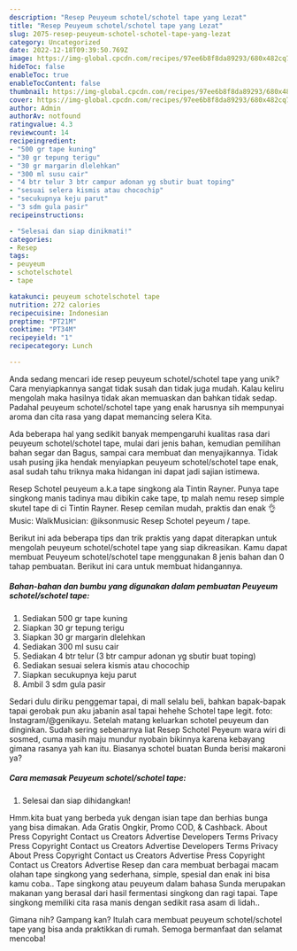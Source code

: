 ```yaml
---
description: "Resep Peuyeum schotel/schotel tape yang Lezat"
title: "Resep Peuyeum schotel/schotel tape yang Lezat"
slug: 2075-resep-peuyeum-schotel-schotel-tape-yang-lezat
category: Uncategorized
date: 2022-12-18T09:39:50.769Z
image: https://img-global.cpcdn.com/recipes/97ee6b8f8da89293/680x482cq70/peuyeum-schotelschotel-tape-foto-resep-utama.jpg
hideToc: false
enableToc: true
enableTocContent: false
thumbnail: https://img-global.cpcdn.com/recipes/97ee6b8f8da89293/680x482cq70/peuyeum-schotelschotel-tape-foto-resep-utama.jpg
cover: https://img-global.cpcdn.com/recipes/97ee6b8f8da89293/680x482cq70/peuyeum-schotelschotel-tape-foto-resep-utama.jpg
author: Admin
authorAv: notfound
ratingvalue: 4.3
reviewcount: 14
recipeingredient:
- "500 gr tape kuning"
- "30 gr tepung terigu"
- "30 gr margarin dlelehkan"
- "300 ml susu cair"
- "4 btr telur 3 btr campur adonan yg sbutir buat toping"
- "sesuai selera kismis atau chocochip"
- "secukupnya keju parut"
- "3 sdm gula pasir"
recipeinstructions:

- "Selesai dan siap dinikmati!"
categories:
- Resep
tags:
- peuyeum
- schotelschotel
- tape

katakunci: peuyeum schotelschotel tape 
nutrition: 272 calories
recipecuisine: Indonesian
preptime: "PT21M"
cooktime: "PT34M"
recipeyield: "1"
recipecategory: Lunch

---
```





Anda sedang mencari ide resep peuyeum schotel/schotel tape yang unik? Cara menyiapkannya sangat tidak susah dan tidak juga mudah. Kalau keliru mengolah maka hasilnya tidak akan memuaskan dan bahkan tidak sedap. Padahal peuyeum schotel/schotel tape yang enak harusnya sih mempunyai aroma dan cita rasa yang dapat memancing selera Kita.





Ada beberapa hal yang sedikit banyak mempengaruhi kualitas rasa dari peuyeum schotel/schotel tape, mulai dari jenis bahan, kemudian pemilihan bahan segar dan Bagus, sampai cara membuat dan menyajikannya. Tidak usah pusing jika hendak menyiapkan peuyeum schotel/schotel tape enak,      asal sudah tahu triknya maka hidangan ini dapat jadi sajian istimewa.














Resep Schotel peuyeum a.k.a tape singkong ala Tintin Rayner. Punya tape singkong manis tadinya mau dibikin cake tape, tp malah nemu resep simple skutel tape di ci Tintin Rayner. Resep cemilan mudah, praktis dan enak 👌Music: WalkMusician: @iksonmusic Resep Schotel peyeum / tape.






Berikut ini ada beberapa tips dan trik praktis yang dapat diterapkan untuk mengolah peuyeum schotel/schotel tape yang siap dikreasikan. Kamu dapat membuat Peuyeum schotel/schotel tape menggunakan 8 jenis bahan dan 0 tahap pembuatan. Berikut ini cara untuk membuat hidangannya.

<!--inarticleads1-->

##### Bahan-bahan dan bumbu yang digunakan dalam pembuatan Peuyeum schotel/schotel tape:

1. Sediakan 500 gr tape kuning
1. Siapkan 30 gr tepung terigu
1. Siapkan 30 gr margarin dlelehkan
1. Sediakan 300 ml susu cair
1. Sediakan 4 btr telur (3 btr campur adonan yg sbutir buat toping)
1. Sediakan sesuai selera kismis atau chocochip
1. Siapkan secukupnya keju parut
1. Ambil 3 sdm gula pasir


Sedari dulu diriku penggemar tapai, di mall selalu beli, bahkan bapak-bapak tapai gerobak pun aku jabanin asal tapai hehehe Schotel tape legit. foto: Instagram/@genikayu. Setelah matang keluarkan schotel peuyeum dan dinginkan. Sudah sering sebenarnya liat Resep Schotel Peyeum wara wiri di sosmed, cuma masih maju mundur nyobain bikinnya karena kebayang gimana rasanya yah kan itu. Biasanya schotel buatan Bunda berisi makaroni ya? 

<!--inarticleads2-->

##### Cara memasak Peuyeum schotel/schotel tape:


1. Selesai dan siap dihidangkan!

Hmm.kita buat yang berbeda yuk dengan isian tape dan berhias bunga yang bisa dimakan. Ada Gratis Ongkir, Promo COD, &amp; Cashback. About Press Copyright Contact us Creators Advertise Developers Terms Privacy Press Copyright Contact us Creators Advertise Developers Terms Privacy About Press Copyright Contact us Creators Advertise Press Copyright Contact us Creators Advertise Resep dan cara membuat berbagai macam olahan tape singkong yang sederhana, simple, spesial dan enak ini bisa kamu coba.. Tape singkong atau peuyeum dalam bahasa Sunda merupakan makanan yang berasal dari hasil fermentasi singkong dan ragi tapai. Tape singkong memiliki cita rasa manis dengan sedikit rasa asam di lidah.. 

Gimana nih? Gampang kan? Itulah cara membuat peuyeum schotel/schotel tape yang bisa anda praktikkan di rumah. Semoga bermanfaat dan selamat mencoba!
